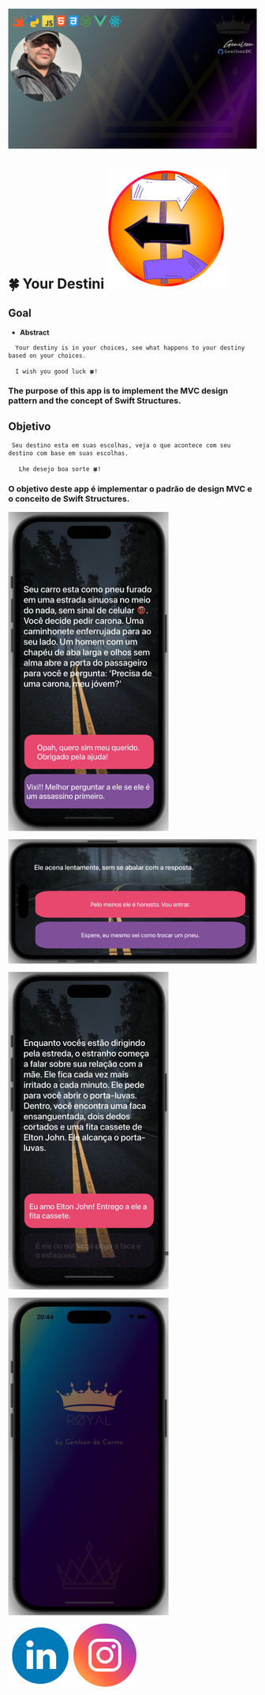 

![GenilsonDC Banner](Documentation/GitGenilsonDC.png)

# 🍀 Your Destini  ![iconDestiniApp](Documentation/icon.png)

##  Goal

-    **Abstract**

   ```
     Your destiny is in your choices, see what happens to your destiny based on your choices.
   
   	 I wish you good luck 🍀!
   ```
   
   

###    The purpose of this app is to implement the MVC design pattern and the concept of Swift Structures.





##  Objetivo

```
 Seu destino esta em suas escolhas, veja o que acontece com seu destino com base em suas escolhas. 

   Lhe desejo boa sorte 🍀!

```

### O objetivo deste app é implementar o padrão de design MVC e o conceito de Swift Structures.



![startApp](Documentation/startApp.png)

![Layout ok](Documentation/horizontal.png)

![interation](Documentation/buttonPressed.png)



![Splash](Documentation/LauncScreen.png)

[![linkedin](Documentation/linkedin_icon.png)](https://www.linkedin.com/in/genilson-do-carmo-8a42b89a/)     [![instagrm](Documentation/instag.png)](https://www.instagram.com/genilson_carmo/) 

